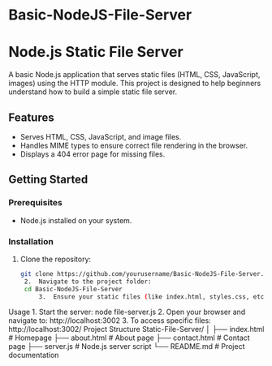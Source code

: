 # Basic-NodeJS-File-Server
# Node.js Static File Server

A basic Node.js application that serves static files (HTML, CSS, JavaScript, images) using the HTTP module. This project is designed to help beginners understand how to build a simple static file server.

## Features
- Serves HTML, CSS, JavaScript, and image files.
- Handles MIME types to ensure correct file rendering in the browser.
- Displays a 404 error page for missing files.

## Getting Started

### Prerequisites
- Node.js installed on your system.

### Installation
1. Clone the repository:
   ```bash
   git clone https://github.com/yourusername/Basic-NodeJS-File-Server.git
   	2.	Navigate to the project folder:
    cd Basic-NodeJS-File-Server
    	3.	Ensure your static files (like index.html, styles.css, etc.) are placed in the project directory.

Usage
	1.	Start the server:
    node file-server.js
    	2.	Open your browser and navigate to:
        http://localhost:3002
        	3.	To access specific files:
            http://localhost:3002/<filename>
            Project Structure
            Static-File-Server/
│
├── index.html           # Homepage
├── about.html           # About page
├── contact.html         # Contact page
├── server.js            # Node.js server script
└── README.md            # Project documentation